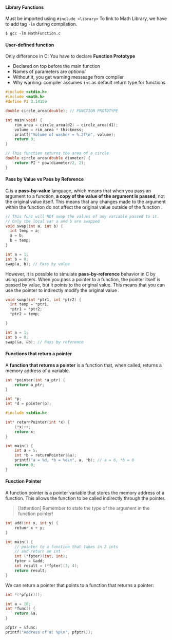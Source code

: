 #### Library Functions

Must be imported using `#include <library>`
To link to Math Library, we have to add tag `-lm` during compilation.

```
$ gcc -lm MathFunction.c
```

#### User-defined function

Only difference in C: You have to declare **Function Prototype**
- Declared on top before the main function
- Names of parameters are *optional*
- Without it, you get warning messsage from compiler
- Why warning: compiler assumes `int` as default return type for functions

```C
#include <stdio.h>
#include <math.h>
#define PI 3.14159

double circle_area(double); // FUNCTION PROTOTYPE

int main(void) {
    rim_area = circle_area(d2) – circle_area(d1);
    volume = rim_area * thickness;
    printf("Volume of washer = %.2f\n", volume);
    return 0;
}

// This function returns the area of a circle
double circle_area(double diameter) {
    return PI * pow(diameter/2, 2);
}
```

#### Pass by Value vs Pass by Reference

C is a **pass-by-value** language, which means that when you pass an argument to a function, **a copy of the value of the argument is passed**, not the original value itself. This means that any changes made to the argument within the function do not affect the original value outside of the function .

```C
// This func will NOT swap the values of any variable passed to it.
// Only the local var a and b are swapped
void swap(int a, int b) {
  int temp = a;
  a = b;
  b = temp;
}

int a = 1;
int b = 0;
swap(a, b); // Pass by value
```

However, it is possible to simulate **pass-by-reference** behavior in C by using pointers. When you pass a pointer to a function, the pointer itself is passed by value, but it points to the original value. This means that you can use the pointer to indirectly modify the original value .

```C
void swap(int *ptr1, int *ptr2) {
  int temp = *ptr1; 
  *ptr1 = *ptr2; 
  *ptr2 = temp;

}

int a = 1;
int b = 0;
swap(&a, &b); // Pass by reference
```

#### Functions that return a pointer

A **function that returns a pointer** is a function that, when called, returns a memory address of a variable.

```C
int *pointer(int *a_ptr) {
	return a_ptr;
}

int *p;
int *d = pointer(p);
```

```c
#include <stdio.h>

int* returnPointer(int *x) {
    (*x)++;
    return x;
}

int main() {
    int a = 5;
    int *b = returnPointer(&a);
    printf("a = %d, *b = %d\n", a, *b); // a = 6, *b = 6
    return 0;
}

```

#### Function Pointer

A function pointer is a pointer variable that stores the memory address of a function. This allows the function to be called indirectly through the pointer.

>[!attention]
> Remember to state the type of the argument in the function pointer!

```c
int add(int x, int y) {
	retunr x + y;
}

int main() {
	// pointer to a function that takes in 2 ints 
	// and return an int
	int (*fpter)(int, int); 
	fpter = &add;
	int result = (*fpter)(3, 4);
	return result;
}
```

We can return a pointer that points to a function that returns a pointer:

```c
int *(*pfptr)();

int a = 10;
int *func() {
	return &a;
}

pfptr = &func;
printf("Address of a: %p\n", pfptr());
```